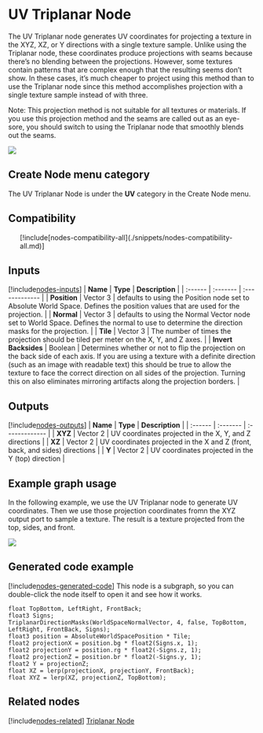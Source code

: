 # UV Triplanar Node

The UV Triplanar node generates UV coordinates for projecting a texture in the XYZ, XZ, or Y directions with a single texture sample.  Unlike using the Triplanar node, these coordinates produce projections with seams because there’s no blending between the projections. However, some textures contain patterns that are complex enough that the resulting seems don’t show. In these cases, it’s much cheaper to project using this method than to use the Triplanar node since this method accomplishes projection with a single texture sample instead of with three.

Note: This projection method is not suitable for all textures or materials.  If you use this projection method and the seams are called out as an eye-sore, you should switch to using the Triplanar node that smoothly blends out the seams.


![](images/)

## Create Node menu category

The UV Triplanar Node is under the **UV** category in the Create Node menu.

## Compatibility 

<ul>
    [!include[nodes-compatibility-all](./snippets/nodes-compatibility-all.md)]    <!-- ALL PIPELINES INCLUDE  -->
</ul> 


## Inputs 

[!include[nodes-inputs](./snippets/nodes-inputs.md)] <!-- MULTIPLE INPUT PORTS INCLUDE -->
| **Name** | **Type** | **Description** |
| :------  | :------- | :-------------  |
|  **Position**  | Vector 3 | defaults to using the Position node set to Absolute World Space.  Defines the position values that are used for the projection. |
|  **Normal**  | Vector 3 | defaults to using the Normal Vector node set to World Space.  Defines the normal to use to determine the direction masks for the projection. |
|  **Tile**  | Vector 3 | The number of times the projection should be tiled per meter on the X, Y, and Z axes. |
|  **Invert Backsides**  | Boolean | Determines whether or not to flip the projection on the back side of each axis. If you are using a texture with a definite direction (such as an image with readable text) this should be true to allow the texture to face the correct direction on all sides of the projection. Turning this on also eliminates mirroring artifacts along the projection borders. |


## Outputs

[!include[nodes-outputs](./snippets/nodes-outputs.md)] <!-- MULTIPLE OUTPUT PORTS INCLUDE -->
| **Name** | **Type** | **Description** |
| :------  | :------- | :-------------  |
|  **XYZ**   | Vector 2 | UV coordinates projected in the X, Y, and Z directions |
|  **XZ**   | Vector 2 | UV coordinates projected in the X and Z (front, back, and sides) directions |
|  **Y**   | Vector 2 | UV coordinates projected in the Y (top) direction |


## Example graph usage 

In the following example, we use the UV Triplanar node to generate UV coordinates.  Then we use those projection coordinates fromn the XYZ output port to sample a texture. The result is a texture projected from the top, sides, and front.

![](images/)

## Generated code example

[!include[nodes-generated-code](./snippets/nodes-generated-code.md)]
This node is a subgraph, so you can double-click the node itself to open it and see how it works.
```
float TopBottom, LeftRight, FrontBack;
float3 Signs;
TriplanarDirectionMasks(WorldSpaceNormalVector, 4, false, TopBottom, LeftRight, FrontBack, Signs);
float3 position = AbsoluteWorldSpacePosition * Tile;
float2 projectionX = position.bg * float2(Signs.x, 1);
float2 projectionY = position.rg * float2(-Signs.z, 1);
float2 projectionZ = position.br * float2(-Signs.y, 1);
float2 Y = projectionZ;
float XZ = lerp(projectionX, projectionY, FrontBack);
float XYZ = lerp(XZ, projectionZ, TopBottom);
```

## Related nodes 
[!include[nodes-related](./snippets/nodes-related.md)]
[Triplanar Node](Triplanar-Node.md)
